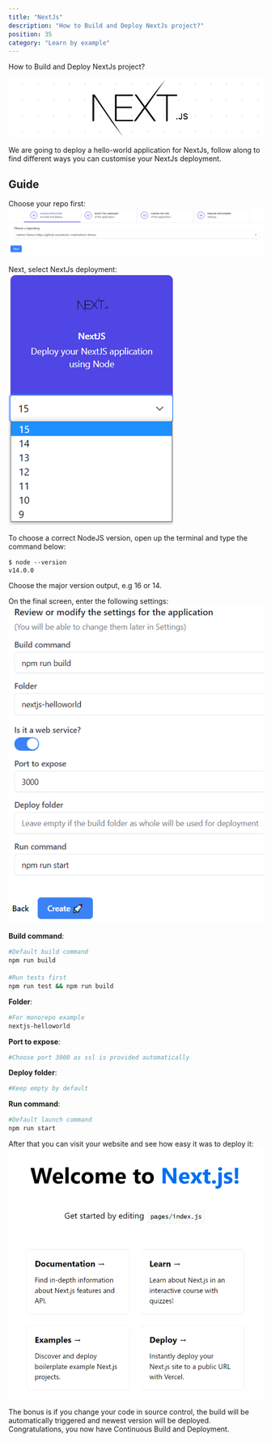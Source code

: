 ```yaml
---
title: "NextJs"
description: "How to Build and Deploy NextJs project?"
position: 35
category: "Learn by example"
---
```


<description>
How to Build and Deploy NextJs project?
</description>

![NextJs](/images/languages/nextjs.png)

We are going to deploy a hello-world application for NextJs, follow along to find different ways you can customise your NextJs deployment.

## Guide
Choose your repo first:
![Choose repo](/images/intro/choose-repo.png)

Next, select NextJs deployment:
![NextJs select](/images/examples/nextjs-choose.png)

To choose a correct NodeJS version, open up the terminal and type the command below:
```
$ node --version
v14.0.0
```

Choose the major version output, e.g 16 or 14.

On the final screen, enter the following settings:
![NextJS settings](/images/examples/nextjs-settings.png)

**Build command**:
```bash
#Default build command
npm run build

#Run tests first
npm run test && npm run build
```

**Folder**:
```bash
#For monorepo example
nextjs-helloworld
```

**Port to expose**:
```bash
#Choose port 3000 as ssl is provided automatically
```

**Deploy folder**:
```bash
#Keep empty by default
```

**Run command**:
```bash
#Default launch command
npm run start
```

After that you can visit your website and see how easy it was to deploy it:
![Deployed](/images/examples/nextjs-deployed.png)

The bonus is if you change your code in source control, the build will be automatically triggered and newest version will be deployed. Congratulations, you now have Continuous Build and Deployment.